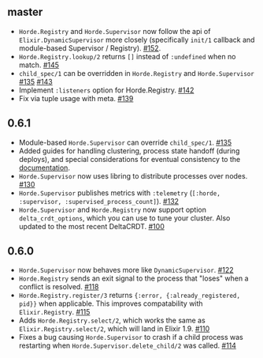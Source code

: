 ## master
- `Horde.Registry` and `Horde.Supervisor` now follow the api of `Elixir.DynamicSupervisor` more closely (specifically `init/1` callback and module-based Supervisor / Registry). [#152](https://github.com/derekkraan/horde/pull/152).
- `Horde.Registry.lookup/2` returns `[]` instead of `:undefined` when no match. [#145](https://github.com/derekkraan/horde/pull/145)
- `child_spec/1` can be overridden in `Horde.Registry` and `Horde.Supervisor` [#135](https://github.com/derekkraan/horde/pull/135) [#143](https://github.com/derekkraan/horde/pull/143)
- Implement `:listeners` option for Horde.Registry. [#142](https://github.com/derekkraan/horde/pull/142)
- Fix via tuple usage with meta. [#139](https://github.com/derekkraan/horde/pull/139)

## 0.6.1
- Module-based `Horde.Supervisor` can override `child_spec/1`. [#135](https://github.com/derekkraan/horde/pull/135)
- Added guides for handling clustering, process state handoff (during deploys), and special considerations for eventual consistency to the [documentation](https://hexdocs.pm/horde).
- `Horde.Supervisor` now uses libring to distribute processes over nodes. [#130](https://github.com/derekkraan/horde/pull/130)
- `Horde.Supervisor` publishes metrics with `:telemetry` (`[:horde, :supervisor, :supervised_process_count]`). [#132](https://github.com/derekkraan/horde/pull/132)
- `Horde.Supervisor` and `Horde.Registry` now support option `delta_crdt_options`, which you can use to tune your cluster. Also updated to the most recent DeltaCRDT. [#100](https://github.com/derekkraan/horde/pull/100)

## 0.6.0
- `Horde.Supervisor` now behaves more like `DynamicSupervisor`. [#122](https://github.com/derekkraan/horde/pull/122)
- `Horde.Registry` sends an exit signal to the process that "loses" when a conflict is resolved. [#118](https://github.com/derekkraan/horde/pull/118)
- `Horde.Registry.register/3` returns `{:error, {:already_registered, pid}}` when applicable. This improves compatability with `Elixir.Registry`. [#115](https://github.com/derekkraan/horde/pull/115)
- Adds `Horde.Registry.select/2`, which works the same as `Elixir.Registry.select/2`, which will land in Elixir 1.9. [#110](https://github.com/derekkraan/horde/pull/110)
- Fixes a bug causing `Horde.Supervisor` to crash if a child process was restarting when `Horde.Supervisor.delete_child/2` was called. [#114](https://github.com/derekkraan/horde/pull/114)
